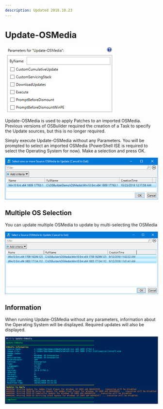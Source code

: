 ```yaml
---
description: Updated 2018.10.23
---
```


# Update-OSMedia

![](../../../.gitbook/assets/2018-10-23_0-09-11.png)

Update-OSMedia is used to apply Patches to an imported OSMedia.  Previous versions of OSBuilder required the creation of a Task to specify the Update sources, but this is no longer required.

Simply execute Update-OSMedia without any Parameters.  You will be prompted to select an imported OSMedia \(PowerShell ISE is required to select the Operating System for now\).  Make a selection and press OK.

![](../../../.gitbook/assets/2018-10-23_0-19-00.png)

## Multiple OS Selection

You can update multiple OSMedia to update by multi-selecting the OSMedia

![](../../../.gitbook/assets/2018-09-12_11-19-45.png)

## Information

When running Update-OSMedia without any parameters, information about the Operating System will be displayed.  Required updates will also be displayed.

![](../../../.gitbook/assets/2018-10-23_0-19-34.png)





